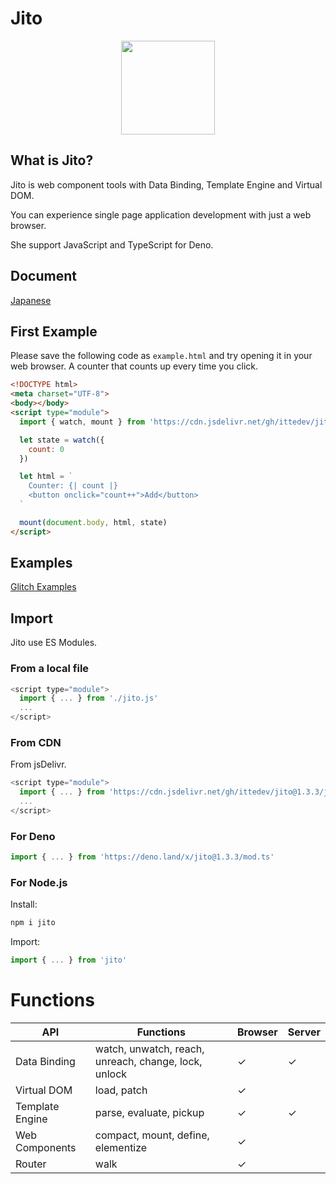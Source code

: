 # Jito

<p align="center"><img src="https://xs447853.xsrv.jp/jito.png" width="150" height="150"></p>

## What is Jito?

Jito is web component tools with Data Binding, Template Engine and Virtual DOM.

You can experience single page application development with just a web browser.

She support JavaScript and TypeScript for Deno.

## Document

[Japanese](https://zenn.dev/itte/books/5ce6aac9166aed)

## First Example

Please save the following code as `example.html` and try opening it in your web browser. A counter that counts up every time you click.

```html
<!DOCTYPE html>
<meta charset="UTF-8">
<body></body>
<script type="module">
  import { watch, mount } from 'https://cdn.jsdelivr.net/gh/ittedev/jito@1.3.3/jito.js'

  let state = watch({
    count: 0
  })

  let html = `
    Counter: {| count |}
    <button onclick="count++">Add</button>
  `

  mount(document.body, html, state)
</script>
```

## Examples

[Glitch Examples](https://glitch.com/@ittedev/jito-examples)

## Import

Jito use ES Modules.

### From a local file

```js
<script type="module">
  import { ... } from './jito.js'
  ...
</script>
```

### From CDN

From jsDelivr.

```js
<script type="module">
  import { ... } from 'https://cdn.jsdelivr.net/gh/ittedev/jito@1.3.3/jito.js'
  ...
</script>
```

### For Deno

```ts
import { ... } from 'https://deno.land/x/jito@1.3.3/mod.ts'
```

### For Node.js

Install:

```sh
npm i jito
```

Import:

```ts
import { ... } from 'jito'
```


# Functions

| API | Functions | Browser | Server |
| --- | --- | --- | --- |
| Data Binding | watch, unwatch, reach, unreach, change, lock, unlock | ✓ | ✓ |
| Virtual DOM | load, patch | ✓ |  |
| Template Engine | parse, evaluate, pickup | ✓ | ✓ |
| Web Components | compact, mount, define, elementize | ✓ |  |
| Router | walk | ✓ |  |
